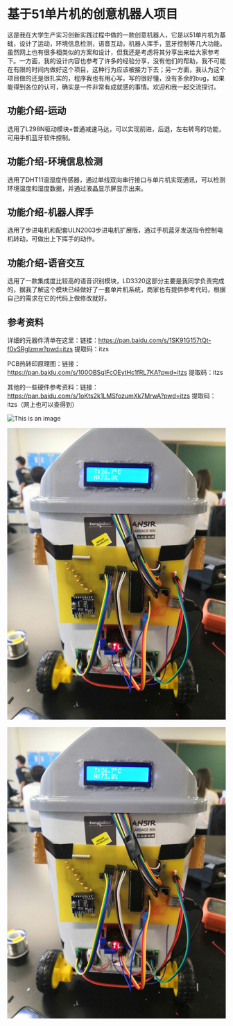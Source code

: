 # 基于51单片机的创意机器人项目

这是我在大学生产实习创新实践过程中做的一款创意机器人，它是以51单片机为基础，设计了运动，环境信息检测，语音互动，机器人挥手，蓝牙控制等几大功能。虽然网上也有很多相类似的方案和设计，但我还是考虑将其分享出来给大家参考下。一方面，我的设计内容也参考了许多的经验分享，没有他们的帮助，我不可能在有限的时间内做好这个项目，这种行为应该被接力下去；另一方面，我认为这个项目做的还是很扎实的，程序我也有用心写，写的很好懂，没有多余的bug，如果能得到各位的认可，确实是一件非常有成就感的事情。欢迎和我一起交流探讨。

## 功能介绍-运动

选用了L298N驱动模块+普通减速马达，可以实现前进，后退，左右转弯的功能，可用手机蓝牙软件控制。

## 功能介绍-环境信息检测

选用了DHT11温湿度传感器，通过单线双向串行接口与单片机实现通讯，可以检测环境温度和湿度数据，并通过液晶显示屏显示出来。

## 功能介绍-机器人挥手

选用了步进电机和配套ULN2003步进电机扩展版，通过手机蓝牙发送指令控制电机转动，可做出上下挥手的动作。

## 功能介绍-语音交互

选用了一款集成度比较高的语音识别模块，LD3320这部分主要是我同学负责完成的，据我了解这个模块已经做好了一套单片机系统，商家也有提供参考代码，根据自己的需求在它的代码上做修改就好。

## 参考资料


详细的元器件清单在这里：链接：https://pan.baidu.com/s/1SK91G157tQt-f0vSRgIzmw?pwd=itzs 
提取码：itzs

PCB热转印原理图：链接：https://pan.baidu.com/s/100OBSqIFcOEytHc1fRL7KA?pwd=itzs 
提取码：itzs

其他的一些硬件参考资料：链接：https://pan.baidu.com/s/1oKts2k1LMSfozumXk7MrwA?pwd=itzs 
提取码：itzs（网上也可以查得到）

![This is an image](https://myoctocat.com/assets/images/base-octocat.svg)

![This is an image](实物图和演示视频/整体.jpg)

 ![Image text](实物图和演示视频/整体.jpg)

